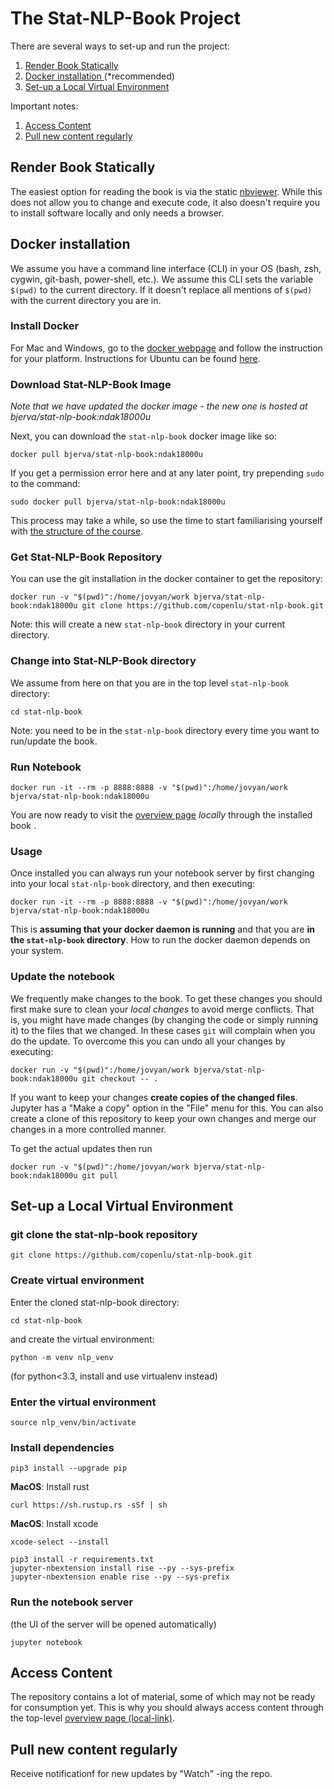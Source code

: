 # The Stat-NLP-Book Project

There are several ways to set-up and run the project:
1. [ Render Book Statically ](#render-book-statically)
2. [ Docker installation ](#install-docker) (*recommended)
3. [ Set-up a Local Virtual Environment ](#set-up-a-local-virtual-environment)

Important notes:
1. [ Access Content ](#access-content)
2. [ Pull new content regularly ](#pull-new-content-regularly)

## Render Book Statically
The easiest option for reading the book is via the static [nbviewer](https://nbviewer.jupyter.org/github/copenlu/stat-nlp-book/blob/master/overview.ipynb). 
While this does not allow you to change and execute code, it also doesn't require you to install software locally and only needs a browser.


## Docker installation 

We assume you have a command line interface (CLI) in your OS 
(bash, zsh, cygwin, git-bash, power-shell, etc.). We assume this CLI sets 
 the variable `$(pwd)` to the current directory. If it doesn't replace
 all mentions of `$(pwd)` with the current directory you are in. 

### Install Docker

For Mac and Windows, go to the [docker webpage](https://www.docker.com/get-started) and follow the instruction for your platform. Instructions for Ubuntu can be found [here](https://docs.docker.com/install/linux/docker-ce/ubuntu/#install-docker-ce-1). 

### Download Stat-NLP-Book Image

*Note that we have updated the docker image - the new one is hosted at bjerva/stat-nlp-book:ndak18000u*

Next, you can download the `stat-nlp-book` docker image like so:

    docker pull bjerva/stat-nlp-book:ndak18000u

If you get a permission error here and at any later point, try prepending `sudo ` to the command:

    sudo docker pull bjerva/stat-nlp-book:ndak18000u
    
This process may take a while, so use the time to start familiarising yourself with [the structure of the course](https://github.com/copenlu/stat-nlp-book/blob/d88507ad8526ba5a1b56484c20bf72e91d753d5d/overview.ipynb).

### Get Stat-NLP-Book Repository

You can use the git installation in the docker container to get the repository:

    docker run -v "$(pwd)":/home/jovyan/work bjerva/stat-nlp-book:ndak18000u git clone https://github.com/copenlu/stat-nlp-book.git  

Note: this will create a new `stat-nlp-book` directory in your current directory.

### Change into Stat-NLP-Book directory

We assume from here on that you are in the top level `stat-nlp-book` directory:

    cd stat-nlp-book

Note: you need to be in the `stat-nlp-book` directory every time you want to run/update the book.

### Run Notebook

    docker run -it --rm -p 8888:8888 -v "$(pwd)":/home/jovyan/work bjerva/stat-nlp-book:ndak18000u

You are now ready to visit the [overview page](http://localhost:8888/notebooks/overview.ipynb) *locally* through the installed book . 

### Usage

Once installed you can always run your notebook server by first changing
into your local `stat-nlp-book` directory, and then executing:

    docker run -it --rm -p 8888:8888 -v "$(pwd)":/home/jovyan/work bjerva/stat-nlp-book:ndak18000u
    
This is **assuming that your docker daemon is running** and that you are
**in the `stat-nlp-book` directory**. How to run the docker daemon
depends on your system.

### Update the notebook

We frequently make changes to the book. To get these changes you
should first make sure to clean your *local changes* to avoid merge 
conflicts. That is, you might have made changes (by changing the code
or simply running it) to the files that we changed. In these cases `git`
 will complain when you do the update. To overcome this you can undo all
 your changes by executing:
 
    docker run -v "$(pwd)":/home/jovyan/work bjerva/stat-nlp-book:ndak18000u git checkout -- .
    
If you want to keep your changes **create copies of the changed files**.
Jupyter has a "Make a copy" option in the "File" menu for this. You can also create a clone of this repository
to keep your own changes and merge our changes in a more controlled manner. 

To get the actual updates then run

    docker run -v "$(pwd)":/home/jovyan/work bjerva/stat-nlp-book:ndak18000u git pull

## Set-up a Local Virtual Environment

### git clone the stat-nlp-book repository

    git clone https://github.com/copenlu/stat-nlp-book.git

### Create virtual environment
Enter the cloned stat-nlp-book directory:

    cd stat-nlp-book

and create the virtual environment:

    python -m venv nlp_venv

(for python<3.3, install and use virtualenv instead)

### Enter the virtual environment

    source nlp_venv/bin/activate

### Install dependencies

    pip3 install --upgrade pip
    
**MacOS**: Install rust

    curl https://sh.rustup.rs -sSf | sh
    
**MacOS**: Install xcode

    xcode-select --install
    
    pip3 install -r requirements.txt
    jupyter-nbextension install rise --py --sys-prefix
    jupyter-nbextension enable rise --py --sys-prefix    

### Run the notebook server 
(the UI of the server will be opened automatically)

    jupyter notebook
   

## Access Content

The repository contains a lot of material, some of which may not be ready
for consumption yet. This is why you should always access content through
the top-level [overview page (local-link)](http://localhost:8888/notebooks/overview.ipynb).

## Pull new content regularly
Receive notificationf for new updates by "Watch" -ing the repo.

